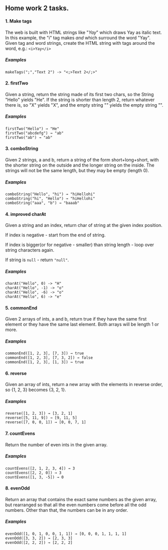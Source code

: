 Home work 2 tasks.
-----------------------

#### 1. Make tags
The web is built with HTML strings like "<i>Yay</i>" which draws Yay as italic text. 
In this example, the "i" tag makes <i> and </i> which surround the word "Yay". 
Given tag and word strings, create the HTML string with tags around the word, 
e.g.: `<i>Yay</i>`

##### Examples
```
makeTags(";","Text 2") -> "<;>Text 2</;>"
```

#### 2. firstTwo 
Given a string, return the string made of its first two chars, so the String "Hello" yields "He". 
If the string is shorter than length 2, return whatever there is, 
so "X" yields "X", and the empty string "" yields the empty string "".

##### Examples
```
firstTwo("Hello") → "He"
firstTwo("abcdefg") → "ab"
firstTwo("ab") → "ab"
```

#### 3. comboString
Given 2 strings, a and b, return a string of the form short+long+short, 
with the shorter string on the outside and the longer string on the inside. 
The strings will not be the same length, but they may be empty (length 0).

##### Examples
```
comboString("Hello", "hi") → "hiHellohi"
comboString("hi", "Hello") → "hiHellohi"
comboString("aaa", "b") → "baaab"
```

#### 4. improved charAt
Given a string and an index, return char of string at the given index position.

If index is negative - start from the end of string.

If index is bigger(or for negative - smaller) than string length - loop over string characters again.

If string is `null` - return `"null"`.

##### Examples
```
charAt("Hello", 0) -> "H"
charAt("Hello", -1) -> "o"
charAt("Hello", -6) -> "o"
charAt("Hello", 6) -> "e"
```

#### 5. commonEnd 
Given 2 arrays of ints, a and b, return true if they have the same first element or they have the same last element. 
Both arrays will be length 1 or more.

##### Examples
```
commonEnd([1, 2, 3], [7, 3]) → true
commonEnd([1, 2, 3], [7, 3, 2]) → false
commonEnd([1, 2, 3], [1, 3]) → true
```

#### 6. reverse
Given an array of ints, return a new array with the elements in reverse order, so {1, 2, 3} becomes {3, 2, 1}.

##### Examples
```
reverse([1, 2, 3]) → [3, 2, 1]
reverse([5, 11, 9]) → [9, 11, 5]
reverse([7, 0, 0, 1]) → [0, 0, 7, 1]
```

#### 7. countEvens
Return the number of even ints in the given array.

##### Examples
```
countEvens([2, 1, 2, 3, 4]) → 3
countEvens([2, 2, 0]) → 3
countEvens([1, 3, -5]) → 0
```

#### 8. evenOdd
Return an array that contains the exact same numbers as the given array, 
but rearranged so that all the even numbers come before all the odd numbers. 
Other than that, the numbers can be in any order. 

##### Examples
```
evenOdd([1, 0, 1, 0, 0, 1, 1]) → [0, 0, 0, 1, 1, 1, 1]
evenOdd([3, 3, 2]) → [2, 3, 3]
evenOdd([2, 2, 2]) → [2, 2, 2]
```